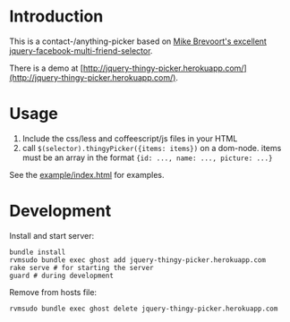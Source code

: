 # Introduction

This is a contact-/anything-picker based on [Mike Brevoort's excellent jquery-facebook-multi-friend-selector](https://github.com/mbrevoort/jquery-facebook-multi-friend-selector).

There is a demo at [http://jquery-thingy-picker.herokuapp.com/](http://jquery-thingy-picker.herokuapp.com/).

# Usage

1. Include the css/less and coffeescript/js files in your HTML
2. call `$(selector).thingyPicker({items: items})` on a dom-node. items must be an array in the format `{id: ..., name: ..., picture: ...}`

See the [example/index.html](https://github.com/rweng/jquery-thingy-picker/blob/master/example/index.html) for examples.

# Development

Install and start server:

    bundle install
    rvmsudo bundle exec ghost add jquery-thingy-picker.herokuapp.com
    rake serve # for starting the server
    guard # during development

Remove from hosts file:

    rvmsudo bundle exec ghost delete jquery-thingy-picker.herokuapp.com